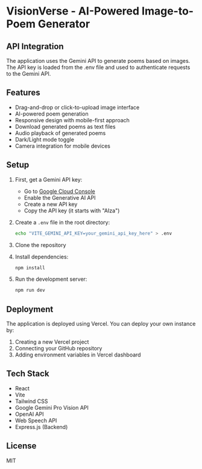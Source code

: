 # VisionVerse - AI-Powered Image-to-Poem Generator

## API Integration

The application uses the Gemini API to generate poems based on images. The API key is loaded from the .env file and used to authenticate requests to the Gemini API.

## Features

- Drag-and-drop or click-to-upload image interface
- AI-powered poem generation
- Responsive design with mobile-first approach
- Download generated poems as text files
- Audio playback of generated poems
- Dark/Light mode toggle
- Camera integration for mobile devices

## Setup

1. First, get a Gemini API key:
   - Go to [Google Cloud Console](https://console.cloud.google.com)
   - Enable the Generative AI API
   - Create a new API key
   - Copy the API key (it starts with "AIza")

2. Create a `.env` file in the root directory:
   ```bash
   echo "VITE_GEMINI_API_KEY=your_gemini_api_key_here" > .env
   ```

3. Clone the repository
4. Install dependencies:
   ```bash
   npm install
   ```
5. Run the development server:
   ```bash
   npm run dev
   ```

## Deployment

The application is deployed using Vercel. You can deploy your own instance by:
1. Creating a new Vercel project
2. Connecting your GitHub repository
3. Adding environment variables in Vercel dashboard

## Tech Stack

- React
- Vite
- Tailwind CSS
- Google Gemini Pro Vision API
- OpenAI API
- Web Speech API
- Express.js (Backend)

## License

MIT
